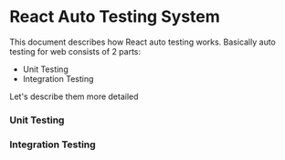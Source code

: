 # React Auto Testing System

This document describes how React auto testing works.
Basically auto testing for web consists of 2 parts:
* Unit Testing
* Integration Testing

Let's describe them more detailed

### Unit Testing
### Integration Testing
